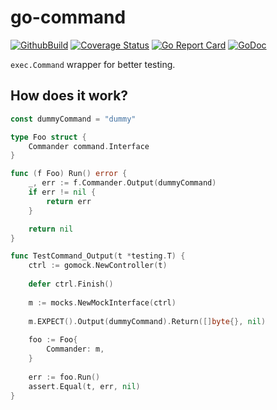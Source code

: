 # go-command

[![GithubBuild](https://img.shields.io/github/workflow/status/omegion/go-command/Code%20Check)](http://pkg.go.dev/github.com/omegion/go-command)
[![Coverage Status](https://coveralls.io/repos/github/omegion/go-command/badge.svg?branch=master)](https://coveralls.io/github/omegion/go-command?branch=master)
[![Go Report Card](https://goreportcard.com/badge/github.com/omegion/go-command)](https://goreportcard.com/report/github.com/omegion/go-command)
[![GoDoc](https://img.shields.io/badge/pkg.go.dev-doc-blue)](http://pkg.go.dev/github.com/omegion/go-command)

`exec.Command` wrapper for better testing.

## How does it work?

```go
const dummyCommand = "dummy"

type Foo struct {
    Commander command.Interface
}

func (f Foo) Run() error {
    _, err := f.Commander.Output(dummyCommand)
    if err != nil {
        return err
    }

    return nil
}

func TestCommand_Output(t *testing.T) {
    ctrl := gomock.NewController(t)
    
    defer ctrl.Finish()
    
    m := mocks.NewMockInterface(ctrl)
    
    m.EXPECT().Output(dummyCommand).Return([]byte{}, nil)
    
    foo := Foo{
        Commander: m,
    }
    
    err := foo.Run()
    assert.Equal(t, err, nil)
}
```
